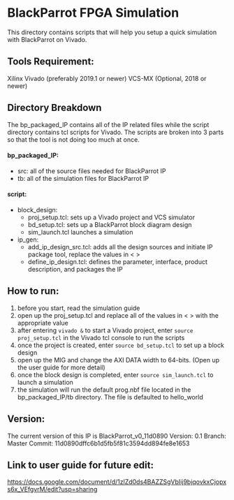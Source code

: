 # BlackParrot FPGA Simulation
This directory contains scripts that will help you setup a quick simulation with BlackParrot on Vivado.

## Tools Requirement:
Xilinx Vivado (preferably 2019.1 or newer)
VCS-MX (Optional, 2018 or newer)

## Directory Breakdown
The bp_packaged_IP contains all of the IP related files while the script directory contains tcl scripts for Vivado. The scripts are broken into 3 parts so that the tool is not doing too much at once.

#### bp_packaged_IP:
- src: all of the source files needed for BlackParrot IP
- tb: all of the simulation files for BlackParrot IP

#### script:
- block_design:
  - proj_setup.tcl: sets up a Vivado project and VCS simulator
  - bd_setup.tcl: sets up a BlackParrot block diagram design
  - sim_launch.tcl launches a simulation
- ip_gen:
  - add_ip_design_src.tcl: adds all the design sources and initiate IP package tool, replace the values in < >
  - define_ip_design.tcl: defines the parameter, interface, product description, and packages the IP

## How to run:
1) before you start, read the simulation guide
2) open up the proj_setup.tcl and replace all of the values in < > with the appropriate value
3) after entering `vivado &` to start a Vivado project, enter `source proj_setup.tcl` in the Vivado tcl console to run the scripts
4) once the project is created, enter `source bd_setup.tcl` to set up a block design
5) open up the MIG and change the AXI DATA width to 64-bits. (Open up the user guide for more detail)
6) once the block design is completed, enter `source sim_launch.tcl` to launch a simulation
7) the simulation will run the default prog.nbf file located in the bp_packaged_IP/tb directory. The file is defaulted to hello_world

## Version:
The current version of this IP is BlackParrot_v0_11d0890
Version: 0.1
Branch: Master
Commit: 11d0890dffc6b1d5fb5f81c3594dd894fe8e1653 

## Link to user guide for future edit:
https://docs.google.com/document/d/1zlZd0ds4BAZZSgVbIij9bjqovkxCjopxs6x_VEfgvrM/edit?usp=sharing
